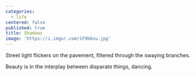```yaml
---
categories:
  - life
centered: false
published: true
title: Shadows
image: 'https://i.imgur.com/1F9b8vu.jpg'
---
```

Street light flickers on the pavement,
filtered through the swaying branches.

Beauty is in the interplay
between disparate things,
dancing.
